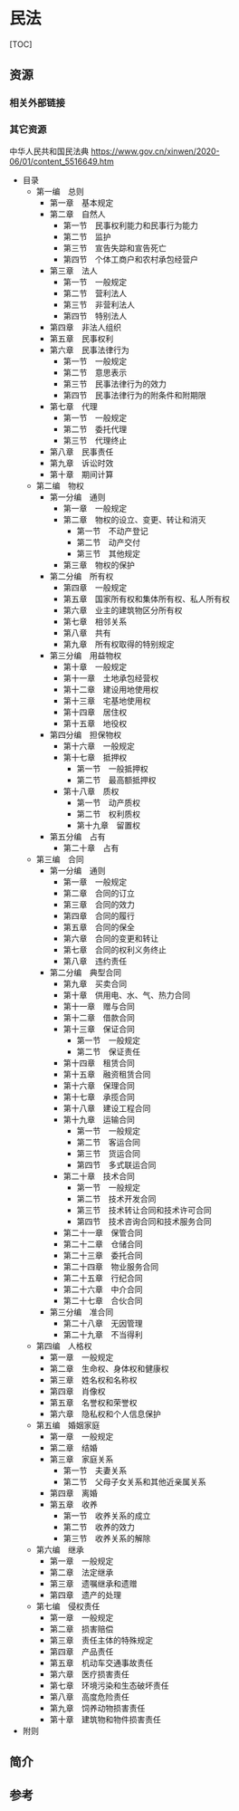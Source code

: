 # 民法

[TOC]



## 资源
### 相关外部链接


### 其它资源
中华人民共和国民法典
https://www.gov.cn/xinwen/2020-06/01/content_5516649.htm
- 目录
	- 第一编　总则
		- 第一章　基本规定
		- 第二章　自然人
			- 第一节　民事权利能力和民事行为能力
			- 第二节　监护
			- 第三节　宣告失踪和宣告死亡
			- 第四节　个体工商户和农村承包经营户
		- 第三章　法人
			- 第一节　一般规定
			- 第二节　营利法人
			- 第三节　非营利法人
			- 第四节　特别法人
		- 第四章　非法人组织
		- 第五章　民事权利
		- 第六章　民事法律行为
			- 第一节　一般规定
			- 第二节　意思表示
			- 第三节　民事法律行为的效力
			- 第四节　民事法律行为的附条件和附期限
		- 第七章　代理
			- 第一节　一般规定
			- 第二节　委托代理
			- 第三节　代理终止
		- 第八章　民事责任
		- 第九章　诉讼时效
		- 第十章　期间计算
	- 第二编　物权
		- 第一分编　通则
			- 第一章　一般规定
			- 第二章　物权的设立、变更、转让和消灭
				- 第一节　不动产登记
				- 第二节　动产交付
				- 第三节　其他规定
			- 第三章　物权的保护
		- 第二分编　所有权
			- 第四章　一般规定
			- 第五章　国家所有权和集体所有权、私人所有权
			- 第六章　业主的建筑物区分所有权
			- 第七章　相邻关系
			- 第八章　共有
			- 第九章　所有权取得的特别规定
		- 第三分编　用益物权
			- 第十章　一般规定
			- 第十一章　土地承包经营权
			- 第十二章　建设用地使用权
			- 第十三章　宅基地使用权
			- 第十四章　居住权
			- 第十五章　地役权
		- 第四分编　担保物权
			- 第十六章　一般规定
			- 第十七章　抵押权
				- 第一节　一般抵押权
				- 第二节　最高额抵押权
			- 第十八章　质权
				- 第一节　动产质权
				- 第二节　权利质权
				- 第十九章　留置权
		- 第五分编　占有
			- 第二十章　占有
	- 第三编　合同
		- 第一分编　通则
			- 第一章　一般规定
			- 第二章　合同的订立
			- 第三章　合同的效力
			- 第四章　合同的履行
			- 第五章　合同的保全
			- 第六章　合同的变更和转让
			- 第七章　合同的权利义务终止
			- 第八章　违约责任
		- 第二分编　典型合同
			- 第九章　买卖合同
			- 第十章　供用电、水、气、热力合同
			- 第十一章　赠与合同
			- 第十二章　借款合同
			- 第十三章　保证合同
				- 第一节　一般规定
				- 第二节　保证责任
			- 第十四章　租赁合同
			- 第十五章　融资租赁合同
			- 第十六章　保理合同
			- 第十七章　承揽合同
			- 第十八章　建设工程合同
			- 第十九章　运输合同
				- 第一节　一般规定
				- 第二节　客运合同
				- 第三节　货运合同
				- 第四节　多式联运合同
			- 第二十章　技术合同
				- 第一节　一般规定
				- 第二节　技术开发合同
				- 第三节　技术转让合同和技术许可合同
				- 第四节　技术咨询合同和技术服务合同
			- 第二十一章　保管合同
			- 第二十二章　仓储合同
			- 第二十三章　委托合同
			- 第二十四章　物业服务合同
			- 第二十五章　行纪合同
			- 第二十六章　中介合同
			- 第二十七章　合伙合同
		- 第三分编　准合同
			- 第二十八章　无因管理
			- 第二十九章　不当得利
	- 第四编　人格权
		- 第一章　一般规定
		- 第二章　生命权、身体权和健康权
		- 第三章　姓名权和名称权
		- 第四章　肖像权
		- 第五章　名誉权和荣誉权
		- 第六章　隐私权和个人信息保护
	- 第五编　婚姻家庭
		- 第一章　一般规定
		- 第二章　结婚
		- 第三章　家庭关系
			- 第一节　夫妻关系
			- 第二节　父母子女关系和其他近亲属关系
		- 第四章　离婚
		- 第五章　收养
			- 第一节　收养关系的成立
			- 第二节　收养的效力
			- 第三节　收养关系的解除
	- 第六编　继承
		- 第一章　一般规定
		- 第二章　法定继承
		- 第三章　遗嘱继承和遗赠
		- 第四章　遗产的处理
	- 第七编　侵权责任
		- 第一章　一般规定
		- 第二章　损害赔偿
		- 第三章　责任主体的特殊规定
		- 第四章　产品责任
		- 第五章　机动车交通事故责任
		- 第六章　医疗损害责任
		- 第七章　环境污染和生态破坏责任
		- 第八章　高度危险责任
		- 第九章　饲养动物损害责任
		- 第十章　建筑物和物件损害责任
- 附则



## 简介



## 参考
